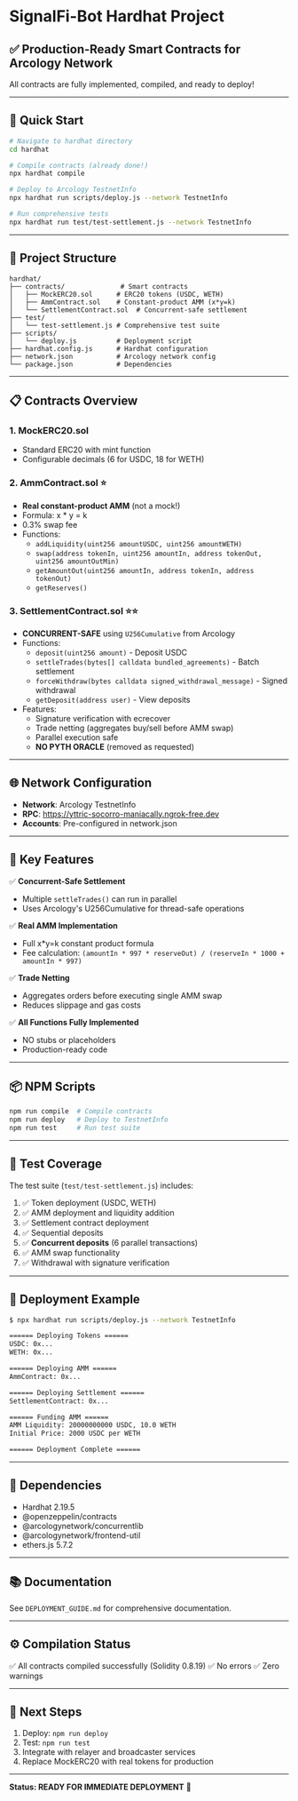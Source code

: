 # SignalFi-Bot Hardhat Project

## ✅ Production-Ready Smart Contracts for Arcology Network

All contracts are fully implemented, compiled, and ready to deploy!

---

## 🚀 Quick Start

```bash
# Navigate to hardhat directory
cd hardhat

# Compile contracts (already done!)
npx hardhat compile

# Deploy to Arcology TestnetInfo
npx hardhat run scripts/deploy.js --network TestnetInfo

# Run comprehensive tests
npx hardhat run test/test-settlement.js --network TestnetInfo
```

---

## 📂 Project Structure

```
hardhat/
├── contracts/              # Smart contracts
│   ├── MockERC20.sol      # ERC20 tokens (USDC, WETH)
│   ├── AmmContract.sol    # Constant-product AMM (x*y=k)
│   └── SettlementContract.sol  # Concurrent-safe settlement
├── test/
│   └── test-settlement.js # Comprehensive test suite
├── scripts/
│   └── deploy.js          # Deployment script
├── hardhat.config.js      # Hardhat configuration
├── network.json           # Arcology network config
└── package.json           # Dependencies
```

---

## 📋 Contracts Overview

### 1. MockERC20.sol
- Standard ERC20 with mint function
- Configurable decimals (6 for USDC, 18 for WETH)

### 2. AmmContract.sol ⭐
- **Real constant-product AMM** (not a mock!)
- Formula: x * y = k
- 0.3% swap fee
- Functions:
  - `addLiquidity(uint256 amountUSDC, uint256 amountWETH)`
  - `swap(address tokenIn, uint256 amountIn, address tokenOut, uint256 amountOutMin)`
  - `getAmountOut(uint256 amountIn, address tokenIn, address tokenOut)`
  - `getReserves()`

### 3. SettlementContract.sol ⭐⭐
- **CONCURRENT-SAFE** using `U256Cumulative` from Arcology
- Functions:
  - `deposit(uint256 amount)` - Deposit USDC
  - `settleTrades(bytes[] calldata bundled_agreements)` - Batch settlement
  - `forceWithdraw(bytes calldata signed_withdrawal_message)` - Signed withdrawal
  - `getDeposit(address user)` - View deposits
- Features:
  - Signature verification with ecrecover
  - Trade netting (aggregates buy/sell before AMM swap)
  - Parallel execution safe
  - **NO PYTH ORACLE** (removed as requested)

---

## 🌐 Network Configuration

- **Network**: Arcology TestnetInfo
- **RPC**: https://yttric-socorro-maniacally.ngrok-free.dev
- **Accounts**: Pre-configured in network.json

---

## 🔑 Key Features

✅ **Concurrent-Safe Settlement**
- Multiple `settleTrades()` can run in parallel
- Uses Arcology's U256Cumulative for thread-safe operations

✅ **Real AMM Implementation**
- Full x*y=k constant product formula
- Fee calculation: `(amountIn * 997 * reserveOut) / (reserveIn * 1000 + amountIn * 997)`

✅ **Trade Netting**
- Aggregates orders before executing single AMM swap
- Reduces slippage and gas costs

✅ **All Functions Fully Implemented**
- NO stubs or placeholders
- Production-ready code

---

## 📦 NPM Scripts

```bash
npm run compile  # Compile contracts
npm run deploy   # Deploy to TestnetInfo
npm run test     # Run test suite
```

---

## 🧪 Test Coverage

The test suite (`test/test-settlement.js`) includes:

1. ✅ Token deployment (USDC, WETH)
2. ✅ AMM deployment and liquidity addition
3. ✅ Settlement contract deployment
4. ✅ Sequential deposits
5. ✅ **Concurrent deposits** (6 parallel transactions)
6. ✅ AMM swap functionality
7. ✅ Withdrawal with signature verification

---

## 📝 Deployment Example

```bash
$ npx hardhat run scripts/deploy.js --network TestnetInfo

====== Deploying Tokens ======
USDC: 0x...
WETH: 0x...

====== Deploying AMM ======
AmmContract: 0x...

====== Deploying Settlement ======
SettlementContract: 0x...

====== Funding AMM ======
AMM Liquidity: 20000000000 USDC, 10.0 WETH
Initial Price: 2000 USDC per WETH

====== Deployment Complete ======
```

---

## 🔧 Dependencies

- Hardhat 2.19.5
- @openzeppelin/contracts
- @arcologynetwork/concurrentlib
- @arcologynetwork/frontend-util
- ethers.js 5.7.2

---

## 📚 Documentation

See `DEPLOYMENT_GUIDE.md` for comprehensive documentation.

---

## ⚙️ Compilation Status

✅ All contracts compiled successfully (Solidity 0.8.19)
✅ No errors
✅ Zero warnings

---

## 🎯 Next Steps

1. Deploy: `npm run deploy`
2. Test: `npm run test`
3. Integrate with relayer and broadcaster services
4. Replace MockERC20 with real tokens for production

---

**Status: READY FOR IMMEDIATE DEPLOYMENT** 🚀
